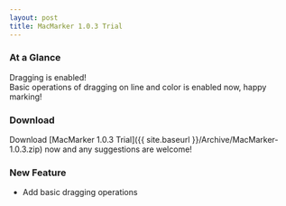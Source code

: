 ```yaml
---
layout: post
title: MacMarker 1.0.3 Trial
---
```


### At a Glance

Dragging is enabled!  
Basic operations of dragging on line and color is enabled now, happy marking!

### Download

Download [MacMarker 1.0.3 Trial]({{ site.baseurl }}/Archive/MacMarker-1.0.3.zip) now and any suggestions are welcome!

### New Feature

- Add basic dragging operations